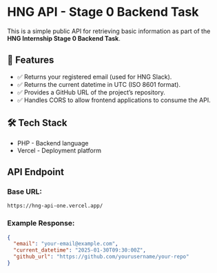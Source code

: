 # HNG API - Stage 0 Backend Task

This is a simple public API for retrieving basic information as part of the **HNG Internship Stage 0 Backend Task**.

## 🚀 Features

*   ✅ Returns your registered email (used for HNG Slack).
*   ✅ Returns the current datetime in UTC (ISO 8601 format).
*   ✅ Provides a GitHub URL of the project’s repository.
*   ✅ Handles CORS to allow frontend applications to consume the API.

## 🛠️ Tech Stack

*   PHP - Backend language
*   Vercel - Deployment platform

## API Endpoint

### Base URL:

`https://hng-api-one.vercel.app/`

### Example Response:

```json
{
  "email": "your-email@example.com",
  "current_datetime": "2025-01-30T09:30:00Z",
  "github_url": "https://github.com/yourusername/your-repo"
}